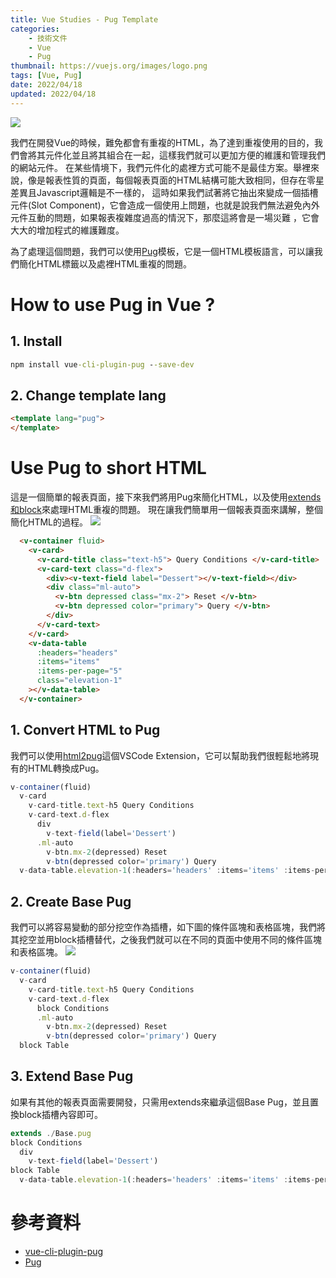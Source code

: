 ```yaml
---
title: Vue Studies - Pug Template
categories:
	- 技術文件
    - Vue
    - Pug
thumbnail: https://vuejs.org/images/logo.png
tags: [Vue, Pug]
date: 2022/04/18
updated: 2022/04/18
---
```

![](https://i.imgur.com/7R7dxnu.png)

我們在開發Vue的時候，難免都會有重複的HTML，為了達到重複使用的目的，我們會將其元件化並且將其組合在一起，這樣我們就可以更加方便的維護和管理我們的網站元件。
在某些情境下，我們元件化的處裡方式可能不是最佳方案。舉裡來說，像是報表性質的頁面，每個報表頁面的HTML結構可能大致相同，但存在零星差異且Javascript邏輯是不一樣的，
這時如果我們試著將它抽出來變成一個插槽元件(Slot Component)，它會造成一個使用上問題，也就是說我們無法避免內外元件互動的問題，如果報表複雜度過高的情況下，那麼這將會是一場災難
，它會大大的增加程式的維護難度。

為了處理這個問題，我們可以使用[Pug](https://pugjs.org/)模板，它是一個HTML模板語言，可以讓我們簡化HTML標籤以及處裡HTML重複的問題。
<!-- more --> 

# How to use Pug in Vue ?

## 1. Install
```cmd
npm install vue-cli-plugin-pug --save-dev
```

## 2. Change template lang
```html
<template lang="pug">
</template>
```

# Use Pug to short HTML
這是一個簡單的報表頁面，接下來我們將用Pug來簡化HTML，以及使用[extends和block](https://pugjs.org/language/inheritance.html)來處理HTML重複的問題。
現在讓我們簡單用一個報表頁面來講解，整個簡化HTML的過程。
![](https://i.imgur.com/l2tXbT2.png)
```html
  <v-container fluid>
    <v-card>
      <v-card-title class="text-h5"> Query Conditions </v-card-title>
      <v-card-text class="d-flex">
        <div><v-text-field label="Dessert"></v-text-field></div>
        <div class="ml-auto">
          <v-btn depressed class="mx-2"> Reset </v-btn>
          <v-btn depressed color="primary"> Query </v-btn>
        </div>
      </v-card-text>
    </v-card>
    <v-data-table
      :headers="headers"
      :items="items"
      :items-per-page="5"
      class="elevation-1"
    ></v-data-table>
  </v-container>
```

## 1. Convert HTML to Pug
我們可以使用[html2pug](https://marketplace.visualstudio.com/items?itemName=dbalas.vscode-html2pug)這個VSCode Extension，它可以幫助我們很輕鬆地將現有的HTML轉換成Pug。
```js
v-container(fluid)
  v-card
    v-card-title.text-h5 Query Conditions
    v-card-text.d-flex
      div
        v-text-field(label='Dessert')
      .ml-auto
        v-btn.mx-2(depressed) Reset
        v-btn(depressed color='primary') Query
  v-data-table.elevation-1(:headers='headers' :items='items' :items-per-page='5')
```

## 2. Create Base Pug
我們可以將容易變動的部分挖空作為插槽，如下圖的條件區塊和表格區塊，我們將其挖空並用block插槽替代，之後我們就可以在不同的頁面中使用不同的條件區塊和表格區塊。
![](https://i.imgur.com/yMNK3ak.png)
```js
v-container(fluid)
  v-card
    v-card-title.text-h5 Query Conditions
    v-card-text.d-flex
      block Conditions
      .ml-auto
        v-btn.mx-2(depressed) Reset
        v-btn(depressed color='primary') Query
  block Table
```

## 3. Extend Base Pug
如果有其他的報表頁面需要開發，只需用extends來繼承這個Base Pug，並且置換block插槽內容即可。
```js
extends ./Base.pug
block Conditions
  div
    v-text-field(label='Dessert')
block Table
  v-data-table.elevation-1(:headers='headers' :items='items' :items-per-page='5')
```
# 參考資料
* [vue-cli-plugin-pug](https://www.npmjs.com/package/vue-cli-plugin-pug/)
* [Pug](https://pugjs.org/api/getting-started.html)